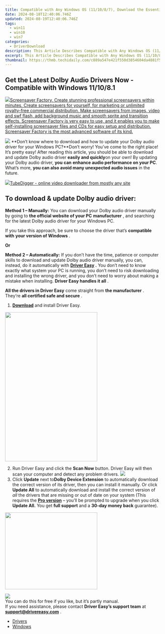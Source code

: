 ```yaml
---
title: Compatible with Any Windows OS (11/10/8/7), Download the Essential SM Bus Controller Driver Today
date: 2024-08-18T12:40:06.746Z
updated: 2024-08-19T12:40:06.746Z
tags:
  - win11
  - win10
  - win7
categories:
  - DriverDownload
description: This Article Describes Compatible with Any Windows OS (11/10/8/7), Download the Essential SM Bus Controller Driver Today
excerpt: This Article Describes Compatible with Any Windows OS (11/10/8/7), Download the Essential SM Bus Controller Driver Today
thumbnail: https://thmb.techidaily.com/c889a547e421f550d3854604da4881f54e6123831fe3b245b44881a2b3d8e123.jpg
---
```


## Get the Latest Dolby Audio Drivers Now - Compatible with Windows 11/10/8.1

<!-- affiliate ads begin -->
<a href="https://secure.2checkout.com/order/checkout.php?PRODS=194977&QTY=1&AFFILIATE=108875&CART=1"><img src="https://www.blumentals.net/scrfactory/images/screensaver-software.png" border="0">Screensaver Factory, Create stunning professional screensavers within minutes. Create screensavers for yourself, for marketing or unlimited royalty-free commercial distribution. Make screensavers from images, video and swf flash, add background music and smooth sprite and transition effects. Screensaver Factory is very easy to use, and it enables you to make self-installing screensaver files and CDs for easy setup and distribution. Screensaver Factory is the most advanced software of its kind.</a>
<!-- affiliate ads end -->
![](https://images.drivereasy.com/wp-content/uploads/2019/01/snap000424-300x186.png)   **Don’t know where to download and how to update your Dolby audio driver for your Windows PC?**Don’t worry! You’ve come to the right place! It’s pretty easy! After reading this article, you should be able to download and update Dolby audio driver **easily and quickly**on your own! By updating your Dolby audio driver, **you**  **can**  **enhance audio performance on your PC**. What’s more, **you can also avoid many unexpected audio issues**  in the future.

<!-- affiliate ads begin -->
<a href="https://secure.2checkout.com/order/checkout.php?PRODS=4572700&QTY=1&AFFILIATE=108875&CART=1"><img src="	https://www.tubedigger.com/wp-content/uploads/2020/08/tubedigger-software-new.png" border="0">TubeDigger - online video downloader from mostly any site</a>
<!-- affiliate ads end -->
## **To download & update Dolby audio driver:**

**Method 1 – Manually:**  You can download your Dolby audio driver manually by going to **the official website of your PC** **manufacturer**  , and searching for the latest Dolby audio driver for your Windows PC.

 If you take this approach, be sure to choose the driver that’s **compatible with** **your version of Windows** .

**Or**

**Method 2 – Automatically:**   If you don’t have the time, patience or computer skills to download and update Dolby audio driver manually, you can, instead, do it automatically with **[Driver Easy](https://tools.techidaily.com/drivereasy/download/) .**  You don’t need to know exactly what system your PC is running, you don’t need to risk downloading and installing the wrong driver, and you don’t need to worry about making a mistake when installing. **Driver Easy handles it all** .

**All the drivers in Driver Easy** come straight from **the manufacturer** . They‘re **all certified safe and secure** .

1. **[Download](https://tools.techidaily.com/drivereasy/download/)**  and install Driver Easy.
<!-- affiliate ads begin -->
<a href="https://zonlipartnershipprogram.pxf.io/c/5597632/1611407/17882" target="_top" id="1611407"><img src="//a.impactradius-go.com/display-ad/17882-1611407" border="0" alt="" width="300" height="485"/></a><img height="0" width="0" src="https://imp.pxf.io/i/5597632/1611407/17882" style="position:absolute;visibility:hidden;" border="0" />
<!-- affiliate ads end -->
2. Run Driver Easy and click the **Scan Now**  button. Driver Easy will then scan your computer and detect any problem drivers. ![](https://images.drivereasy.com/wp-content/uploads/2019/01/snap000425.png)
3. Click **Update**  next to**Dolby Device Extension** to automatically download the correct version of its driver, then you can install it manually. Or click **Update All**  to automatically download and install the correct version of _all_  the drivers that are missing or out of date on your system (This requires the **[Pro version](https://tools.techidaily.com/drivereasy/download/)**  – you’ll be prompted to upgrade when you click **Update All.** You get **full support**  and a **30-day money back**  guarantee).  
<!-- affiliate ads begin -->
<a href="https://printrendy.pxf.io/c/5597632/1453720/17020" target="_top" id="1453720"><img src="//a.impactradius-go.com/display-ad/17020-1453720" border="0" alt="" width="300" height="250"/></a><img height="0" width="0" src="https://imp.pxf.io/i/5597632/1453720/17020" style="position:absolute;visibility:hidden;" border="0" />
<!-- affiliate ads end -->
![](https://images.drivereasy.com/wp-content/uploads/2019/01/snap000426.png)  
 You can do this for free if you like, but it’s partly manual.  
 If you need assistance, please contact **Driver Easy’s support team** at [**support@drivereasy.com**](https://tools.techidaily.com/drivereasy/download/) .

* [Drivers](https://tools.techidaily.com/drivereasy/download/)
* [Windows](https://tools.techidaily.com/drivereasy/download/)

<ins class="adsbygoogle"
     style="display:block"
     data-ad-format="autorelaxed"
     data-ad-client="ca-pub-7571918770474297"
     data-ad-slot="1223367746"></ins>



<ins class="adsbygoogle"
     style="display:block"
     data-ad-client="ca-pub-7571918770474297"
     data-ad-slot="8358498916"
     data-ad-format="auto"
     data-full-width-responsive="true"></ins>



